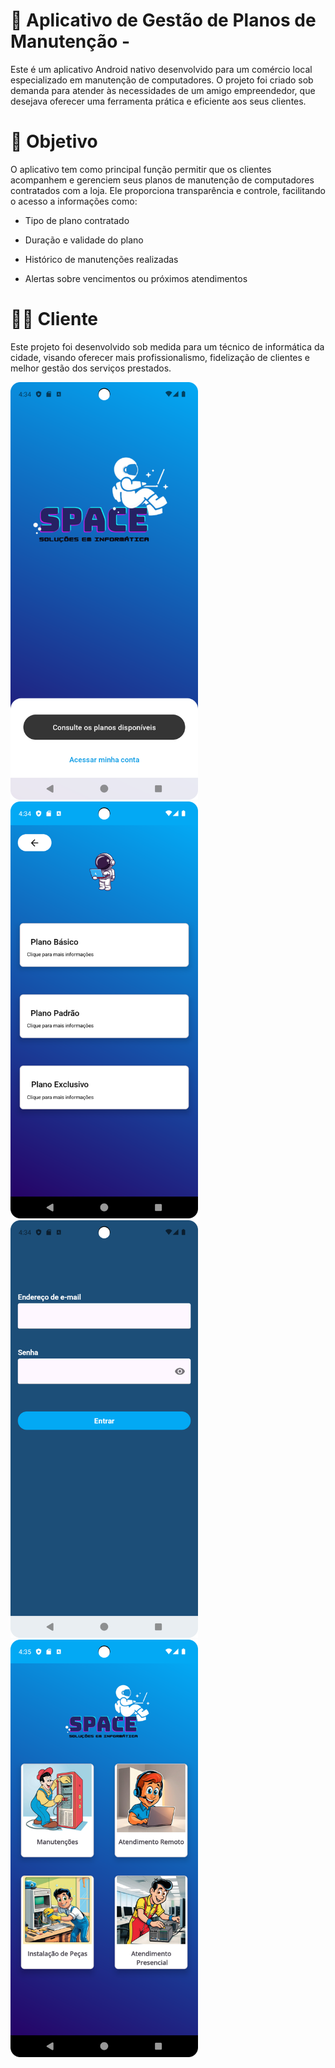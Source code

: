 # 💼 Aplicativo de Gestão de Planos de Manutenção - 

Este é um aplicativo Android nativo desenvolvido para um comércio local especializado em manutenção de computadores. O projeto foi criado sob demanda para atender às necessidades de um amigo empreendedor, que desejava oferecer uma ferramenta prática e eficiente aos seus clientes.

#

# 🎯 Objetivo

O aplicativo tem como principal função permitir que os clientes acompanhem e gerenciem seus planos de manutenção de computadores contratados com a loja. Ele proporciona transparência e controle, facilitando o acesso a informações como:

* Tipo de plano contratado

* Duração e validade do plano

* Histórico de manutenções realizadas

* Alertas sobre vencimentos ou próximos atendimentos

#

# 👨‍💼 Cliente

Este projeto foi desenvolvido sob medida para um técnico de informática da cidade, visando oferecer mais profissionalismo, fidelização de clientes e melhor gestão dos serviços prestados.


<p>
  <img src="Screenshot_20250619_133418.png" width="300" style="display:inline-block; margin-right: 10px;"/>
  <img src="Screenshot_20250619_133448.png" width="300" style="display:inline-block; margin-right: 10px;"/>
  <img src="Screenshot_20250619_133459.png" width="300" style="display:inline-block; margin-right: 10px;"/>
  <img src="Screenshot_20250619_133532.png" width="300" style="display:inline-block; margin-right: 10px;"/>
</p>
